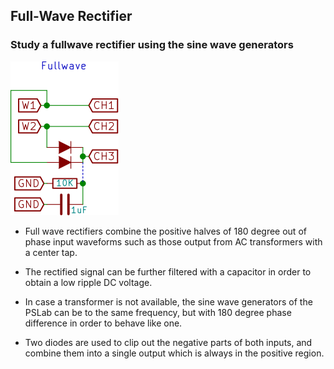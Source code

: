 Full-Wave Rectifier
---

### Study a fullwave rectifier using the sine wave generators

![](images/schematics/fullwave.svg)

* Full wave rectifiers combine the positive halves of 180 degree out of phase input waveforms such as those output from AC transformers with a center tap.

* The rectified signal can be further filtered with a capacitor in order to obtain a low ripple DC voltage.

* In case a transformer is not available, the sine wave generators of the PSLab can be to the same frequency, but with 180 degree phase difference in order to behave like one.

* Two diodes are used to clip out the negative parts of both inputs, and combine them into a single output which is always in the positive region.


